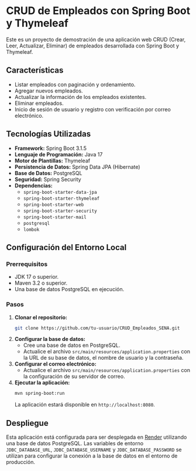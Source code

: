 # CRUD de Empleados con Spring Boot y Thymeleaf

Este es un proyecto de demostración de una aplicación web CRUD (Crear, Leer, Actualizar, Eliminar) de empleados desarrollada con Spring Boot y Thymeleaf.

## Características

*   Listar empleados con paginación y ordenamiento.
*   Agregar nuevos empleados.
*   Actualizar la información de los empleados existentes.
*   Eliminar empleados.
*   Inicio de sesión de usuario y registro con verificación por correo electrónico.

## Tecnologías Utilizadas

*   **Framework:** Spring Boot 3.1.5
*   **Lenguaje de Programación:** Java 17
*   **Motor de Plantillas:** Thymeleaf
*   **Persistencia de Datos:** Spring Data JPA (Hibernate)
*   **Base de Datos:** PostgreSQL
*   **Seguridad:** Spring Security
*   **Dependencias:**
    *   `spring-boot-starter-data-jpa`
    *   `spring-boot-starter-thymeleaf`
    *   `spring-boot-starter-web`
    *   `spring-boot-starter-security`
    *   `spring-boot-starter-mail`
    *   `postgresql`
    *   `lombok`

## Configuración del Entorno Local

### Prerrequisitos

*   JDK 17 o superior.
*   Maven 3.2 o superior.
*   Una base de datos PostgreSQL en ejecución.

### Pasos

1.  **Clonar el repositorio:**
    ```bash
    git clone https://github.com/tu-usuario/CRUD_Empleados_SENA.git
    ```
2.  **Configurar la base de datos:**
    *   Cree una base de datos en PostgreSQL.
    *   Actualice el archivo `src/main/resources/application.properties` con la URL de su base de datos, el nombre de usuario y la contraseña.
3.  **Configurar el correo electrónico:**
    *   Actualice el archivo `src/main/resources/application.properties` con la configuración de su servidor de correo.
4.  **Ejecutar la aplicación:**
    ```bash
    mvn spring-boot:run
    ```
    La aplicación estará disponible en `http://localhost:8080`.

## Despliegue

Esta aplicación está configurada para ser desplegada en [Render](https://render.com/) utilizando una base de datos PostgreSQL. Las variables de entorno `JDBC_DATABASE_URL`, `JDBC_DATABASE_USERNAME` y `JDBC_DATABASE_PASSWORD` se utilizan para configurar la conexión a la base de datos en el entorno de producción.
